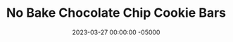 ---
layout: post
title: "No Bake Chocolate Chip Cookie Bars"
date:   2023-03-27 00:00:00 -05000
categories: 
- Recipes
- Healthier Dessert
permalink: /recipes/cookie-bar
image: /assets/Food/Healthier Dessert/Cookie Bar/cookie-bar.jpg
ing: cookiebar-ing
facts: cookiebar-facts
section1: 
start2: 
section2: 
start3: 
section3: 
start4: 
section4: 
start5: 
section5: 
Prep: 15
Rest: 
Cook: 
Source1: 
Source2: 
whisk: https://s.samsungfood.com/Qfzxi
tags: 
- no bake
- banana
- peanut butter
- chocolate
- oat flour
- oats
- vanilla
- gluten free
- vic
Description: The classic Internet/Pinterest/TikTok healthy dessert is some combination of bananas, chocolate chips, oats, and peanut butter (I'm sure you've noticed). This recipe is my take on that formula, and works really well out of the freezer as a dessert or even a breakfast. You could also use some protein powder in place of oats if you so desire!  For a baked recipe with similar ingredients, see my <a href="peanut-butter-banana-bake">Peanut Butter Banana Bake</a>
Instructions: 
- Line an 8" square pan with parchment paper<br><br>

- In a large bowl or food processor, mix together the ingredients. If using a bowl, mash the banana with the back of a fork before adding everything else.  Optionally, add 1 tbsp (20 g) of a liquid sweetener<br><br>

- For a higher protein version, you can replace the oats with a 50/50 blend of whey and casein. If using unflavored, add about 1 tsp of liquid monk fruit too. Note that since casein absorbs liquid so well, you'll only need 120g (60g each whey and casein) protein powder, as opposed to 160g oat flour<br><br>

- Optionally fold in some chocolate chips (optional my ass)<br><br>
- <center><img src="/assets/Food/Healthier Dessert/Cookie Bar/cookie-bar-4.jpg" alt="" class="instruction-image"></center><br>

- Spread mix evenly into parchment paper. The batter is thick, but make it as even as possible.<br><br>

- Freeze for about 2 hours, then slice. Store in the freezer
---